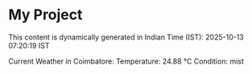 # My Project

This content is dynamically generated in Indian Time (IST): 2025-10-13 07:20:19 IST


Current Weather in Coimbatore:
Temperature: 24.88 °C
Condition: mist
